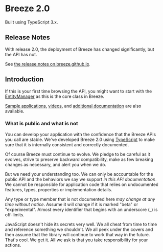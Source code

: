 # Breeze 2.0
Built using TypeScript 3.x.

## Release Notes

With release 2.0, the deployment of Breeze has changed significantly, but the API has not.

See <a href="http://breeze.github.io/doc-js/release-notes.html" target="_blank">the release notes on breeze.github.io</a>.

## Introduction

If this is your first time browsing the API, you might want to start with the <a href="/doc-js/api-docs/classes/entitymanager.html">EntityManager</a> as this is the core class in Breeze.

<a href="http://breeze.github.io/doc-samples/">Sample applications</a>, <a href="http://www.youtube.com/playlist?list=PL88C2B43249433416&feature=plcp" target="_blank">videos</a>, and <a href="http://breeze.github.io/doc-js">additional documentation</a> are also available.

### What is public and what is not

You can develop your application with the confidence that the Breeze APIs you call are stable.  We've developed Breeze 2.0 using [TypeScript](http://typescriptlang.org) to make sure that it is internally consistent and correctly documented.

Of course Breeze must continue to evolve. We pledge to be careful as it evolves, strive to preserve backward compatibility, make as few breaking changes as necessary, and alert you when we do.

But we need your understanding too. We can only be accountable for the public API and the behaviors we say we support <i>in this API documentation</i>. We cannot be responsible for application code that relies on undocumented features, types, properties or implementation details.

Any type or type member that is not documented here <i>may change at any time without notice</i>. Assume it will change if it is marked "beta" or "experimental". Almost every identifier that begins with an underscore (_) is off-limits.

JavaScript doesn't hide its secrets very well. We all cheat from time to time and reference something we shouldn't. We all peek under the covers and then assume that the library will continue to work that way in the future. That's cool. We get it. All we ask is that you take responsibility for your actions.
